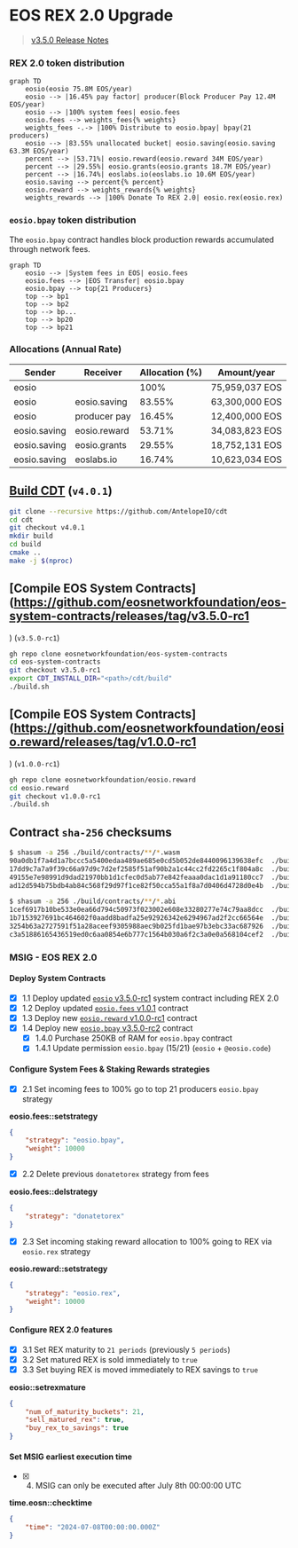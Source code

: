 # EOS REX 2.0 Upgrade

> [v3.5.0 Release Notes](https://github.com/eosnetworkfoundation/eos-system-contracts/releases/tag/v3.5.0)

### REX 2.0 token distribution

```mermaid
graph TD
    eosio(eosio 75.8M EOS/year)
    eosio --> |16.45% pay factor| producer(Block Producer Pay 12.4M EOS/year)
    eosio --> |100% system fees| eosio.fees
    eosio.fees --> weights_fees{% weights}
    weights_fees -.-> |100% Distribute to eosio.bpay| bpay(21 producers)
    eosio --> |83.55% unallocated bucket| eosio.saving(eosio.saving 63.3M EOS/year)
    percent --> |53.71%| eosio.reward(eosio.reward 34M EOS/year)
    percent --> |29.55%| eosio.grants(eosio.grants 18.7M EOS/year)
    percent --> |16.74%| eoslabs.io(eoslabs.io 10.6M EOS/year)
    eosio.saving --> percent{% percent}
    eosio.reward --> weights_rewards{% weights}
    weights_rewards --> |100% Donate To REX 2.0| eosio.rex(eosio.rex)
```

### `eosio.bpay` token distribution

The `eosio.bpay` contract handles block production rewards accumulated through network fees.

```mermaid
graph TD
    eosio --> |System fees in EOS| eosio.fees
    eosio.fees --> |EOS Transfer| eosio.bpay
    eosio.bpay --> top{21 Producers}
    top --> bp1
    top --> bp2
    top --> bp...
    top --> bp20
    top --> bp21
```

### Allocations (Annual Rate)

| Sender | Receiver | Allocation (%)| Amount/year |
|--------|-------|------------|--------|
| eosio  |       | 100% | 75,959,037 EOS |
| eosio | eosio.saving | 83.55% | 63,300,000 EOS |
| eosio | producer pay | 16.45% | 12,400,000 EOS |
| eosio.saving | eosio.reward | 53.71% | 34,083,823 EOS |
| eosio.saving | eosio.grants | 29.55% | 18,752,131 EOS |
| eosio.saving | eoslabs.io | 16.74% | 10,623,034 EOS |

## [Build CDT](https://github.com/AntelopeIO/cdt) (`v4.0.1`)

```bash
git clone --recursive https://github.com/AntelopeIO/cdt
cd cdt
git checkout v4.0.1
mkdir build
cd build
cmake ..
make -j $(nproc)
```

## [Compile EOS System Contracts](https://github.com/eosnetworkfoundation/eos-system-contracts/releases/tag/v3.5.0-rc1
) (`v3.5.0-rc1`)

```bash
gh repo clone eosnetworkfoundation/eos-system-contracts
cd eos-system-contracts
git checkout v3.5.0-rc1
export CDT_INSTALL_DIR="<path>/cdt/build"
./build.sh
```

## [Compile EOS System Contracts](https://github.com/eosnetworkfoundation/eosio.reward/releases/tag/v1.0.0-rc1
) (`v1.0.0-rc1`)

```bash
gh repo clone eosnetworkfoundation/eosio.reward
cd eosio.reward
git checkout v1.0.0-rc1
./build.sh
```

## Contract `sha-256` checksums
```bash
$ shasum -a 256 ./build/contracts/**/*.wasm
90a0db1f7a4d1a7bccc5a5400edaa489ae685e0cd5b052de8440096139638efc  ./build/contracts/eosio.bpay/eosio.bpay.wasm
17dd9c7a7a9f39c66a97d9c7d2ef2585f51af90b2a1c44cc2fd2265c1f804a8c  ./build/contracts/eosio.fees/eosio.fees.wasm
49155e7e98991d9dad21970bb1d1cfec0d5ab77e842feaaa0dac1d1a91180cc7  ./build/contracts/eosio.reward/eosio.reward.wasm
ad12d594b75bdb4ab84c568f29d97f1ce82f50cca55a1f8a7d0406d4728d0e4b  ./build/contracts/eosio.system/eosio.system.wasm
```

```bash
$ shasum -a 256 ./build/contracts/**/*.abi
1cef6917b10be533e0ea66d794c50973f023002e608e33280277e74c79aa8dcc  ./build/contracts/eosio.bpay/eosio.bpay.abi
1b7153927691bc464602f0aadd8badfa25e92926342e6294967ad2f2cc66564e  ./build/contracts/eosio.fees/eosio.fees.abi
3254b63a2727591f51a28aceef9305988aec9b025fd1bae97b3ebc33ac687926  ./build/contracts/eosio.reward/eosio.reward.abi
c3a51886165436519ed0c6aa0854e6b777c1564b030a6f2c3a0e0a568104cef2  ./build/contracts/eosio.system/eosio.system.abi
```

### MSIG - EOS REX 2.0

#### Deploy System Contracts

- [x] 1.1 Deploy updated [`eosio` v3.5.0-rc1](https://github.com/eosnetworkfoundation/eos-system-contracts/releases/tag/v3.5.0-rc1) system contract including REX 2.0
- [x] 1.2 Deploy updated [`eosio.fees` v1.0.1](https://github.com/eosnetworkfoundation/eosio.fees/releases/tag/v1.0.1) contract
- [x] 1.3 Deploy new [`eosio.reward` v1.0.0-rc1](https://github.com/eosnetworkfoundation/eosio.reward/releases/tag/v1.0.0-rc1) contract
- [x] 1.4 Deploy new [`eosio.bpay` v3.5.0-rc2](https://github.com/eosnetworkfoundation/eos-system-contracts/releases/tag/v3.5.0-rc2) contract
  - [x] 1.4.0 Purchase 250KB of RAM for `eosio.bpay` contract
  - [x] 1.4.1 Update permission `eosio.bpay` (15/21) (`eosio` + `@eosio.code`)

#### Configure System Fees & Staking Rewards strategies

- [x] 2.1 Set incoming fees to 100% go to top 21 producers `eosio.bpay` strategy

**eosio.fees::setstrategy**
```json
{
    "strategy": "eosio.bpay",
    "weight": 10000
}
```

- [x] 2.2 Delete previous `donatetorex` strategy from fees

**eosio.fees::delstrategy**
```json
{
    "strategy": "donatetorex"
}
```

- [x] 2.3 Set incoming staking reward allocation to 100% going to REX via `eosio.rex` strategy

**eosio.reward::setstrategy**

```json
{
    "strategy": "eosio.rex",
    "weight": 10000
}
```

#### Configure REX 2.0 features

- [x] 3.1 Set REX maturity to `21 periods` (previously `5 periods`)
- [x] 3.2 Set matured REX is sold immediately to `true`
- [x] 3.3 Set buying REX is moved immediately to REX savings to `true`

**eosio::setrexmature**
```json
{
    "num_of_maturity_buckets": 21,
    "sell_matured_rex": true,
    "buy_rex_to_savings": true
}
```

#### Set MSIG earliest execution time

- [x] 4. MSIG can only be executed after July 8th 00:00:00 UTC

**time.eosn::checktime**

```json
{
    "time": "2024-07-08T00:00:00.000Z"
}
```